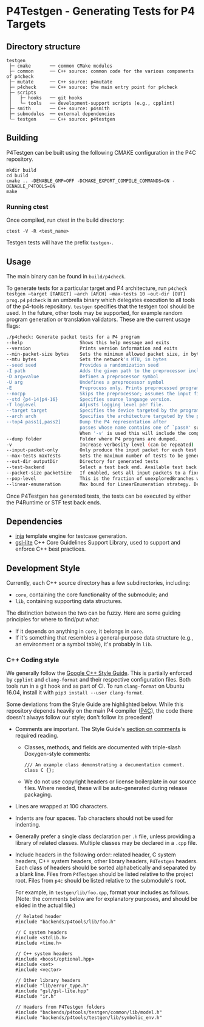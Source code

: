 # P4Testgen - Generating Tests for P4 Targets

## Directory structure

```
testgen
 ├─ cmake       ── common CMake modules
 ├─ common      ── C++ source: common code for the various components of p4check
 ├─ mutate      ── C++ source: p4mutate
 ├─ p4check     ── C++ source: the main entry point for p4check
 ├─ scripts
 │   ├─ hooks   ── git hooks
 │   └─ tools   ── development-support scripts (e.g., cpplint)
 ├─ smith       ── C++ source: p4smith
 ├─ submodules  ── external dependencies
 └─ testgen     ── C++ source: p4testgen
```

## Building

P4Testgen can be built using the following CMAKE configuration in the P4C repository.

```
mkdir build
cd build
cmake .. -DENABLE_GMP=OFF -DCMAKE_EXPORT_COMPILE_COMMANDS=ON -DENABLE_P4TOOLS=ON
make
```

### Running ctest
Once compiled, run ctest in the build directory:
```
ctest -V -R <test_name>
```
Testgen tests will have the prefix `testgen-`.

## Usage
The main binary can be found in `build/p4check`.

To generate tests for a particular target and P4 architecture, run `p4check testgen –target [TARGET] –arch [ARCH] –max-tests 10 –out-dir [OUT] prog.p4`
`p4check` is an umbrella binary which delegates execution to all tools of the p4-tools repository.
`testgen` specifies that the testgen tool should be used. In the future, other tools may be supported, for example random program generation or translation validators.
These are the current usage flags:

```bash
./p4check: Generate packet tests for a P4 program
--help                     Shows this help message and exits
--version                  Prints version information and exits
--min-packet-size bytes    Sets the minimum allowed packet size, in bytes. Any packet shorter than this is considered to be invalid, and will be dropped if the program would otherwise send the packet on the network.
--mtu bytes                Sets the network's MTU, in bytes
--seed seed                Provides a randomization seed
-I path                    Adds the given path to the preprocessor include path
-D arg=value               Defines a preprocessor symbol
-U arg                     Undefines a preprocessor symbol
-E                         Preprocess only. Prints preprocessed program on stdout.
--nocpp                    Skips the preprocessor; assumes the input file is already preprocessed.
--std {p4-14|p4-16}        Specifies source language version.
-T loglevel                Adjusts logging level per file.
--target target            Specifies the device targeted by the program.
--arch arch                Specifies the architecture targeted by the program.
--top4 pass1[,pass2]       Dump the P4 representation after
                           passes whose name contains one of `passX' substrings.
                           When '-v' is used this will include the compiler IR.
--dump folder              Folder where P4 programs are dumped.
-v                         Increase verbosity level (can be repeated)
--input-packet-only        Only produce the input packet for each test
--max-tests maxTests       Sets the maximum number of tests to be generated
--out-dir outputDir        Directory for generated tests
--test-backend             Select a test back end. Available test back ends are defined by the respective target.
--packet-size packetSize   If enabled, sets all input packets to a fixed size in bits (from 1 to 12000 bits). 0 implies no packet sizing.
--pop-level                This is the fraction of unexploredBranches we select on multiPop. Defaults to 0.
--linear-enumeration       Max bound for LinearEnumeration strategy. Defaults to 0. **Experimental feature**.
```

Once P4Testgen has generated tests, the tests can be executed by either the P4Runtime or STF test back ends.

## Dependencies
* [inja](https://github.com/pantor/inja) template engine for testcase generation.
* [gsl-lite](https://github.com/gsl-lite/gsl-lite) C++ Core Guidelines Support Library, used to
support and enforce C++ best practices.

## Development Style
Currently, each C++ source directory has a few subdirectories, including:
* `core`, containing the core functionality of the submodule; and
* `lib`, containing supporting data structures.

The distinction between the two can be fuzzy. Here are some guiding principles
for where to find/put what:
* If it depends on anything in `core`, it belongs in `core`.
* If it's something that resembles a general-purpose data structure (e.g., an
  environment or a symbol table), it's probably in `lib`.

### C++ Coding style

We generally follow the [Google C++ Style
Guide](https://google.github.io/styleguide/cppguide.html). This is partially
enforced by `cpplint` and `clang-format` and their respective configuration files. Both tools run in a git hook and as part of CI. To run `clang-format` on Ubuntu 16.04, install it with `pip3 install --user clang-format`.

Some deviations from the Style Guide are highlighted below. While this
repository depends heavily on the main P4 compiler ([P4C](https://github.com/p4lang/p4c/)), the code there doesn't always follow our style; don't follow its precedent!

* Comments are important. The Style Guide's [section on
  comments](https://google.github.io/styleguide/cppguide.html#Comments) is
  required reading.
    * Classes, methods, and fields are documented with triple-slash
      Doxygen-style comments:
      ```
      /// An example class demonstrating a documentation comment.
      class C {};
      ```
    * We do not use copyright headers or license boilerplate in our source
      files. Where needed, these will be auto-generated during release
      packaging.
* Lines are wrapped at 100 characters.
* Indents are four spaces. Tab characters should not be used for indenting.
* Generally prefer a single class declaration per `.h` file, unless providing a
  library of related classes. Multiple classes may be declared in a `.cpp`
  file.
* Include headers in the following order: related header, C system headers, C++
  system headers, other library headers, `P4Testgen` headers. Each class of
  headers should be sorted alphabetically and separated by a blank line. Files
  from `P4Testgen` should be listed relative to the project root. Files from
  `p4c` should be listed relative to the submodule's root.

  For example, in `testgen/lib/foo.cpp`, format your includes as follows.
  (Note: the comments below are for explanatory purposes, and should be elided
  in the actual file.)
  ```
  // Related header
  #include "backends/p4tools/lib/foo.h"

  // C system headers
  #include <stdlib.h>
  #include <time.h>

  // C++ system headers
  #include <boost/optional.hpp>
  #include <set>
  #include <vector>

  // Other library headers
  #include "lib/error_type.h"
  #include "gsl/gsl-lite.hpp"
  #include "ir.h"

  // Headers from P4Testgen folders
  #include "backends/p4tools/testgen/common/lib/model.h"
  #include "backends/p4tools/testgen/lib/symbolic_env.h"
  ```



